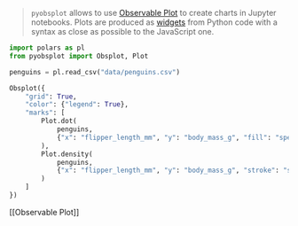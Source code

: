 > `pyobsplot` allows to use [Observable Plot](https://observablehq.com/@observablehq/plot?collection=@observablehq/plot) to create charts in Jupyter notebooks. Plots are produced as [widgets](https://ipywidgets.readthedocs.io/en/latest/index.html) from Python code with a syntax as close as possible to the JavaScript one.

```python
import polars as pl
from pyobsplot import Obsplot, Plot

penguins = pl.read_csv("data/penguins.csv")

Obsplot({
    "grid": True,
    "color": {"legend": True},
    "marks": [
        Plot.dot(
            penguins, 
            {"x": "flipper_length_mm", "y": "body_mass_g", "fill": "species"}
        ),
        Plot.density(
            penguins, 
            {"x": "flipper_length_mm", "y": "body_mass_g", "stroke": "species"}
        )
    ]
})
```

[[Observable Plot]]
